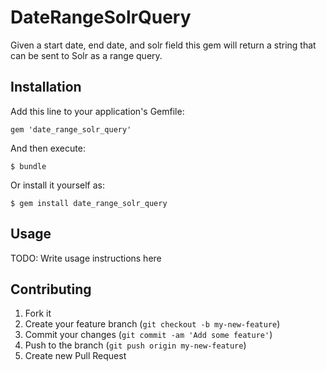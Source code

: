 # DateRangeSolrQuery

Given a start date, end date, and solr field this gem will return a string that can be sent to Solr as a range query.

## Installation

Add this line to your application's Gemfile:

    gem 'date_range_solr_query'

And then execute:

    $ bundle

Or install it yourself as:

    $ gem install date_range_solr_query

## Usage

TODO: Write usage instructions here

## Contributing

1. Fork it
2. Create your feature branch (`git checkout -b my-new-feature`)
3. Commit your changes (`git commit -am 'Add some feature'`)
4. Push to the branch (`git push origin my-new-feature`)
5. Create new Pull Request
